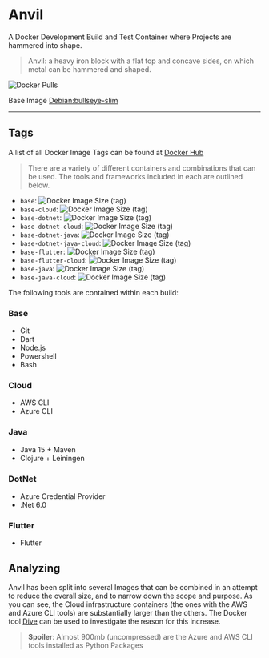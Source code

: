 # Anvil

A Docker Development Build and Test Container where Projects are hammered into shape.

> Anvil: a heavy iron block with a flat top and concave sides, on which metal can be hammered and shaped.

![Docker Pulls](https://img.shields.io/docker/pulls/axrs/anvil?style=for-the-badge)

Base Image [Debian:bullseye-slim](https://hub.docker.com/_/debian)

***

## Tags

A list of all Docker Image Tags can be found at [Docker Hub](https://hub.docker.com/repository/docker/axrs/anvil/tags?page=1\&ordering=-name)

> There are a variety of different containers and combinations that can be used. The tools and frameworks included in
> each are outlined below.

* `base`: ![Docker Image Size (tag)](https://img.shields.io/docker/image-size/axrs/anvil/base)
* `base-cloud`: ![Docker Image Size (tag)](https://img.shields.io/docker/image-size/axrs/anvil/base-cloud)
* `base-dotnet`: ![Docker Image Size (tag)](https://img.shields.io/docker/image-size/axrs/anvil/base-dotnet)
* `base-dotnet-cloud`: ![Docker Image Size (tag)](https://img.shields.io/docker/image-size/axrs/anvil/base-dotnet-cloud)
* `base-dotnet-java`: ![Docker Image Size (tag)](https://img.shields.io/docker/image-size/axrs/anvil/base-dotnet-java)
* `base-dotnet-java-cloud`: ![Docker Image Size (tag)](https://img.shields.io/docker/image-size/axrs/anvil/base-dotnet-java-cloud)
* `base-flutter`: ![Docker Image Size (tag)](https://img.shields.io/docker/image-size/axrs/anvil/base-flutter)
* `base-flutter-cloud`: ![Docker Image Size (tag)](https://img.shields.io/docker/image-size/axrs/anvil/base-flutter-cloud)
* `base-java`: ![Docker Image Size (tag)](https://img.shields.io/docker/image-size/axrs/anvil/base-java)
* `base-java-cloud`: ![Docker Image Size (tag)](https://img.shields.io/docker/image-size/axrs/anvil/base-java-cloud)

The following tools are contained within each build:

### Base

* Git
* Dart
* Node.js
* Powershell
* Bash

### Cloud

* AWS CLI
* Azure CLI

### Java

* Java 15 + Maven
* Clojure + Leiningen

### DotNet

* Azure Credential Provider
* .Net 6.0

### Flutter

* Flutter

## Analyzing

Anvil has been split into several Images that can be combined in an attempt to reduce the overall size, and to narrow
down the scope and purpose. As you can see, the Cloud infrastructure containers (the ones with the AWS and Azure CLI
tools) are substantially larger than the others. The Docker tool [Dive](https://github.com/wagoodman/dive) can be used
to investigate the reason for this increase.

> **Spoiler**: Almost 900mb (uncompressed) are the Azure and AWS CLI tools installed as Python Packages
